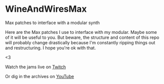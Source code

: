 # WineAndWiresMax
Max patches to interface with a modular synth

Here are the Max patches I use to interface with my modular. Maybe some of it will be useful to you. But beware, the structure and content of this repo will probably change drastically because I'm constantly ripping things out and restructuring. I hope you're ok with that.

<3

Watch the jams live on [Twitch](https://www.twitch.tv/charliehuge)

Or dig in the archives on [YouTube](https://www.youtube.com/playlist?list=PL7kjAqBAetOnEaGd1UL5G_v9fruAxeKMN)
